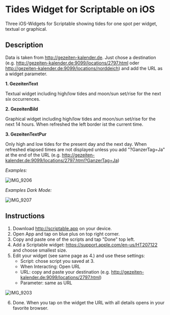 # Tides Widget for Scriptable on iOS
Three iOS-Widgets for Scriptable showing tides for one spot per widget, textual or graphical.
## Description

Data is taken from http://gezeiten-kalender.de. Just chose a destination (e.g. http://gezeiten-kalender.de:9099/locations/2797.html oder http://gezeiten-kalender.de:9099/locations/norddeich) and add the URL as a widget parameter.

**1. GezeitenText**

Textual widget including high/low tides and moon/sun set/rise for the next six occurrences.

**2. GezeitenBild**

Graphical widget including high/low tides and moon/sun set/rise for the next 14 hours. When refreshed the left border ist the current time.

**3. GezeitenTextPur**

Only high and low tides for the present day and the next day.
When refreshed elapsed times are not displayed unless you add "?GanzerTag=Ja" at the end of the URL (e.g. http://gezeiten-kalender.de:9099/locations/2797.html?GanzerTag=Ja)

*Examples:*

![IMG_9206](https://user-images.githubusercontent.com/94117520/191450870-e080797b-ad4b-4071-8d7f-15f42c0ea7b7.jpg)

*Examples Dark Mode:*

![IMG_9207](https://user-images.githubusercontent.com/94117520/191450958-189f6537-653b-4346-a382-d3400d6f6d38.jpg)


## Instructions
1. Download http://scriptable.app on your device.
2. Open App and tap on blue plus on top right corner.
3. Copy and paste one of the scripts and tap "Done" top left.
4. Add a Scriptable widget: https://support.apple.com/en-us/HT207122 and choose smallest size.
5. Edit your widget (see same page as 4.) and use these settings:
    - Script: chose script you saved at 3.
    - When Interacting: Open URL
    - URL: copy and paste your destination (e.g. http://gezeiten-kalender.de:9099/locations/2797.html)
    - Parameter: same as URL


![IMG_9203](https://user-images.githubusercontent.com/94117520/190148864-63f5f580-7fe6-442a-b82d-18434267d0bf.jpg)

6. Done. When you tap on the widget the URL with all details opens in your favorite browser.
